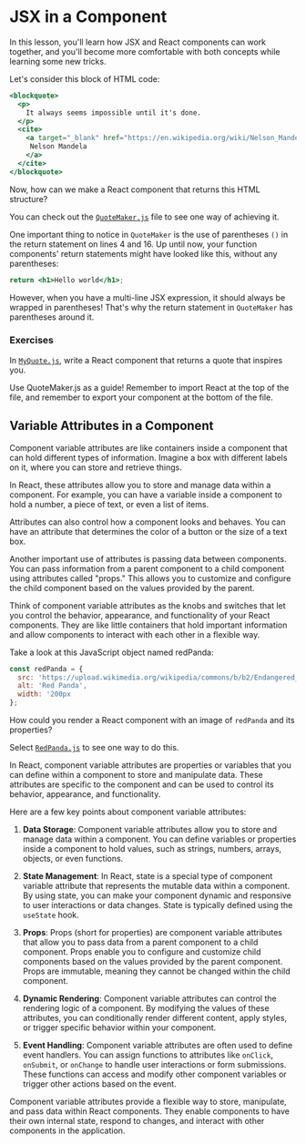 # JSX in a Component


In this lesson, you'll learn how JSX and React components can work together, and you'll become more comfortable with both concepts while learning some new tricks.

Let's consider this block of HTML code:

```jsx
<blockquote>
  <p>
    It always seems impossible until it's done.
  </p>
  <cite>
    <a target="_blank" href="https://en.wikipedia.org/wiki/Nelson_Mandela">
     Nelson Mandela
    </a>
  </cite>
</blockquote>
```

Now, how can we make a React component that returns this HTML structure?

You can check out the [`QuoteMaker.js`](./src/components/QuoteMaker.js) file to see one way of achieving it.

One important thing to notice in `QuoteMaker` is the use of parentheses `()` in the return statement on lines 4 and 16. Up until now, your function components' return statements might have looked like this, without any parentheses:

```jsx
return <h1>Hello world</h1>;
```

However, when you have a multi-line JSX expression, it should always be wrapped in parentheses! That's why the return statement in `QuoteMaker` has parentheses around it.

### Exercises

In [`MyQuote.js`](./src/components/MyQuote.js), write a React component that returns a quote that inspires you.

Use QuoteMaker.js as a guide! Remember to import React at the top of the file, and remember to export your component at the bottom of the file.

## Variable Attributes in a Component

Component variable attributes are like containers inside a component that can hold different types of information. Imagine a box with different labels on it, where you can store and retrieve things.

In React, these attributes allow you to store and manage data within a component. For example, you can have a variable inside a component to hold a number, a piece of text, or even a list of items.

Attributes can also control how a component looks and behaves. You can have an attribute that determines the color of a button or the size of a text box.

Another important use of attributes is passing data between components. You can pass information from a parent component to a child component using attributes called "props." This allows you to customize and configure the child component based on the values provided by the parent.

Think of component variable attributes as the knobs and switches that let you control the behavior, appearance, and functionality of your React components. They are like little containers that hold important information and allow components to interact with each other in a flexible way.

Take a look at this JavaScript object named redPanda:

```js
const redPanda = {
  src: 'https://upload.wikimedia.org/wikipedia/commons/b/b2/Endangered_Red_Panda.jpg',
  alt: 'Red Panda',
  width: '200px
};
```
How could you render a React component with an image of `redPanda` and its properties?

Select [`RedPanda.js`](./src/components/RedPanda.js) to see one way to do this.




























In React, component variable attributes are properties or variables that you can define within a component to store and manipulate data. These attributes are specific to the component and can be used to control its behavior, appearance, and functionality.

Here are a few key points about component variable attributes:

1. **Data Storage**: Component variable attributes allow you to store and manage data within a component. You can define variables or properties inside a component to hold values, such as strings, numbers, arrays, objects, or even functions.

2. **State Management**: In React, state is a special type of component variable attribute that represents the mutable data within a component. By using state, you can make your component dynamic and responsive to user interactions or data changes. State is typically defined using the `useState` hook.

3. **Props**: Props (short for properties) are component variable attributes that allow you to pass data from a parent component to a child component. Props enable you to configure and customize child components based on the values provided by the parent component. Props are immutable, meaning they cannot be changed within the child component.

4. **Dynamic Rendering**: Component variable attributes can control the rendering logic of a component. By modifying the values of these attributes, you can conditionally render different content, apply styles, or trigger specific behavior within your component.

5. **Event Handling**: Component variable attributes are often used to define event handlers. You can assign functions to attributes like `onClick`, `onSubmit`, or `onChange` to handle user interactions or form submissions. These functions can access and modify other component variables or trigger other actions based on the event.

Component variable attributes provide a flexible way to store, manipulate, and pass data within React components. They enable components to have their own internal state, respond to changes, and interact with other components in the application.
